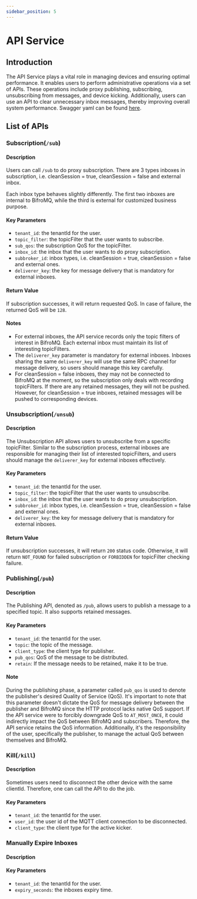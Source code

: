 ```yaml
---
sidebar_position: 5
---
```


# API Service
## Introduction
The API Service plays a vital role in managing devices and ensuring optimal performance. It enables users to perform 
administrative operations via a set of APIs. These operations include proxy publishing, subscribing, unsubscribing from 
messages, and device kicking. Additionally, users can use an API to clear unnecessary inbox messages, thereby improving 
overall system performance. Swagger yaml can be found [here](https://bifromq-api.gz.bcebos.com/BifroMQ-API.yaml).
## List of APIs
### Subscription(`/sub`)
#### Description
Users can call `/sub` to do proxy subscription. There are 3 types inboxes in subscription, i.e. cleanSession = true,
cleanSession = false and external inbox. 

Each inbox type behaves slightly differently. The first two inboxes are internal to BifroMQ, while the third is external
for customized business purpose.
#### Key Parameters
* `tenant_id`: the tenantId for the user.
* `topic_filter`: the topicFilter that the user wants to subscribe.
* `sub_qos`: the subscription QoS for the topicFilter.
* `inbox_id`: the inbox that the user wants to do proxy subscription.
* `subbroker_id`: inbox types, i.e. cleanSession = true, cleanSession = false and external ones.
* `deliverer_key`: the key for message delivery that is mandatory for external inboxes.
#### Return Value
If subscription successes, it will return requested QoS. In case of failure, the returned QoS will be `128`.
#### Notes
* For external inboxes, the API service records only the topic filters of interest in BifroMQ. Each external inbox must 
maintain its list of interesting topicFilters.
* The `deliverer_key` parameter is mandatory for external inboxes. Inboxes sharing the same `deliverer_key` will use the 
same RPC channel for message delivery, so users should manage this key carefully.
* For cleanSession = false inboxes, they may not be connected to BifroMQ at the moment, so the subscription only deals 
with recording topicFilters. If there are any retained messages, they will not be pushed. However, for 
cleanSession = true inboxes, retained messages will be pushed to corresponding devices.
### Unsubscription(`/unsub`)
#### Description
The Unsubscription API allows users to unsubscribe from a specific topicFilter. Similar to the subscription process, 
external inboxes are responsible for managing their list of interested topicFilters, and users should manage the 
`deliverer_key` for external inboxes effectively.
#### Key Parameters
* `tenant_id`: the tenantId for the user.
* `topic_filter`: the topicFilter that the user wants to unsubscribe.
* `inbox_id`: the inbox that the user wants to do proxy unsubscription.
* `subbroker_id`: inbox types, i.e. cleanSession = true, cleanSession = false and external ones.
* `deliverer_key`: the key for message delivery that is mandatory for external inboxes.
#### Return Value
If unsubscription successes, it will return `200` status code. Otherwise, it will return `NOT_FOUND` for failed 
subscription or `FORBIDDEN` for topicFilter checking failure.
### Publishing(`/pub`)
#### Description
The Publishing API, denoted as `/pub`, allows users to publish a message to a specified topic. It also supports retained 
messages.
#### Key Parameters
* `tenant_id`: the tenantId for the user.
* `topic`: the topic of the message.
* `client_type`: the client type for publisher.
* `pub_qos`: QoS of the message to be distributed.
* `retain`: If the message needs to be retained, make it to be true. 
#### Note
During the publishing phase, a parameter called `pub_qos` is used to denote the publisher's desired Quality of Service 
(QoS). It's important to note that this parameter doesn't dictate the QoS for message delivery between the publisher and 
BifroMQ since the HTTP protocol lacks native QoS support. If the API service were to forcibly downgrade QoS to 
`AT_MOST_ONCE`, it could indirectly impact the QoS between BifroMQ and subscribers. Therefore, the API service retains 
the QoS information. Additionally, it's the responsibility of the user, specifically the publisher, to manage the actual 
QoS between themselves and BifroMQ.
### Kill(`/kill`)
#### Description
Sometimes users need to disconnect the other device with the same clientId. Therefore, one can call the API to do the 
job.
#### Key Parameters
* `tenant_id`: the tenantId for the user.
* `user_id`: the user id of the MQTT client connection to be disconnected.
* `client_type`: the client type for the active kicker.
### Manually Expire Inboxes
#### Description
#### Key Parameters
* `tenant_id`: the tenantId for the user.
* `expiry_seconds`: the inboxes expiry time.